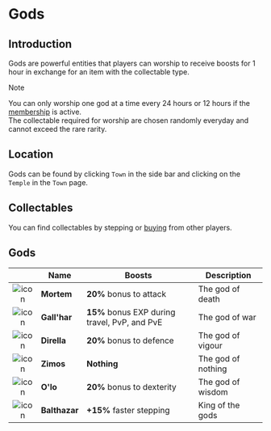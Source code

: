 # Gods

## Introduction

Gods are powerful entities that players can worship to receive boosts for 1 hour in exchange for an item with the collectable type.

> [!Note]
> You can only worship one god at a time every 24 hours or 12 hours if the [membership](https://github.com/ImY0mu/smmo-wiki-resources/blob/main/en/character/membership.md) is active.  
> The collectable required for worship are chosen randomly everyday and cannot exceed the rare rarity.

## Location

Gods can be found by clicking `Town` in the side bar and clicking on the `Temple` in the `Town` page.

## Collectables

You can find collectables by stepping or [buying](https://github.com/ImY0mu/smmo-wiki-resources/blob/main/en/economy-and-trading/player-market.md) from other players.

## Gods

<div class="table-container">

|                                                                            | Name          | Boosts                                        | Description        |
| :------------------------------------------------------------------------: | ------------- | --------------------------------------------- | ------------------ |
|  ![icon](https://web.simple-mmo.com/img/sprites/premium/gods/mortem.png)   | **Mortem**    | **20%** bonus to attack                       | The god of death   |
|  ![icon](https://web.simple-mmo.com/img/sprites/premium/gods/gallhar.png)  | **Gall'har**  | **15%** bonus EXP during travel, PvP, and PvE | The god of war     |
|  ![icon](https://web.simple-mmo.com/img/sprites/premium/gods/dirella.png)  | **Dirella**   | **20%** bonus to defence                      | The god of vigour  |
|   ![icon](https://web.simple-mmo.com/img/sprites/premium/gods/zimos.png)   | **Zimos**     | **Nothing**                                   | The god of nothing |
|    ![icon](https://web.simple-mmo.com/img/sprites/premium/gods/olo.png)    | **O'lo**      | **20%** bonus to dexterity                    | The god of wisdom  |
| ![icon](https://web.simple-mmo.com/img/sprites/premium/gods/balthazar.png) | **Balthazar** | **+15%** faster stepping                      | King of the gods   |

<div class="table-container">
